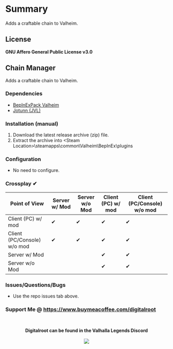 # Summary
Adds a craftable chain to Valheim.

## License
**GNU Affero General Public License v3.0**

## Chain Manager
Adds a craftable chain to Valheim.

### Dependencies
- <a href="https://valheim.thunderstore.io/package/denikson/BepInExPack_Valheim/"  target="_blank">BepInExPack Valheim</a>
- <a href="https://github.com/Valheim-Modding/Jotunn" target="_blank">Jotunn (JVL)</a>

### Installation (manual)
1. Download the latest release archive (zip) file.
1. Extract the archive into &lt;Steam Location&gt;\steamapps\common\Valheim\BepInEx\plugins

### Configuration 
- No need to configure.

### Crossplay <span class="checked">✔</span>
| Point of View               | Server w/ Mod                   | Server w/o Mod                  | Client (PC) w/ mod              | Client (PC/Console) w/o mod     |
| ---                         | ---                             | ---                             | ---                             | ---                             |
| Client (PC) w/ mod          | <span class="checked">✔</span> | <span class="checked">✔</span> | <span class="checked">✔</span> | <span class="checked">✔</span> |
| Client (PC/Console) w/o mod | <span class="checked">✔</span> | <span class="checked">✔</span> | <span class="checked">✔</span> | <span class="checked">✔</span> |
| Server w/ Mod               |                                 |                                 | <span class="checked">✔</span> | <span class="checked">✔</span> |
| Server w/o Mod              |                                 |                                 | <span class="checked">✔</span> | <span class="checked">✔</span> |

### Issues/Questions/Bugs
- Use the repo issues tab above.

### Support Me @ https://www.buymeacoffee.com/digitalroot
<br />
<p align="center">
<b>Digitalroot can be found in the Valhalla Legends Discord</b><br /><br />
  <a href="https://discord.gg/SsMW3rm67u" target="_blank"><img src="https://digitalroot.net/img/vl/vl_logo_125x154.png"></a>
</p>
